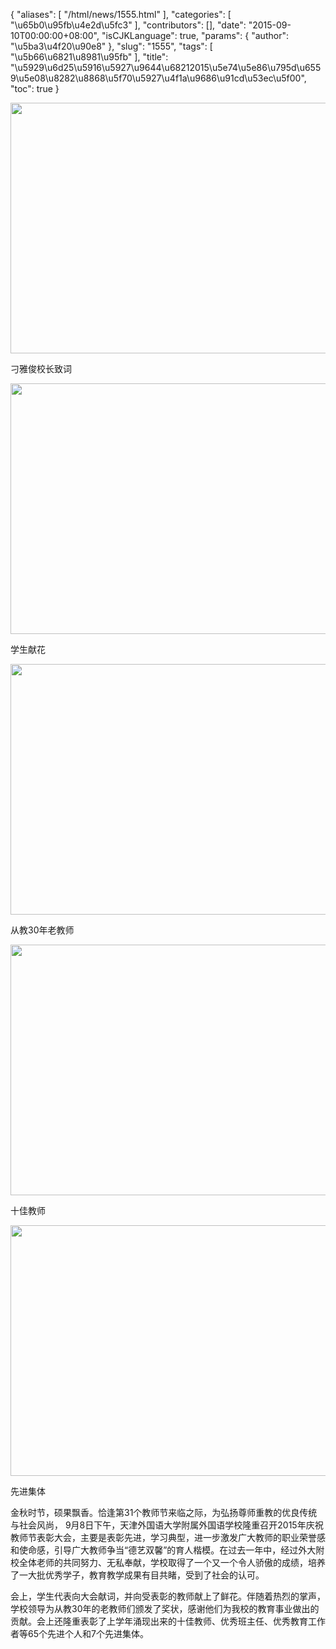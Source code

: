 {
    "aliases": [
        "/html/news/1555.html"
    ],
    "categories": [
        "\u65b0\u95fb\u4e2d\u5fc3"
    ],
    "contributors": [],
    "date": "2015-09-10T00:00:00+08:00",
    "isCJKLanguage": true,
    "params": {
        "author": "\u5ba3\u4f20\u90e8"
    },
    "slug": "1555",
    "tags": [
        "\u5b66\u6821\u8981\u95fb"
    ],
    "title": "\u5929\u6d25\u5916\u5927\u9644\u68212015\u5e74\u5e86\u795d\u6559\u5e08\u8282\u8868\u5f70\u5927\u4f1a\u9686\u91cd\u53ec\u5f00",
    "toc": true
}


<img
    src="https://cdn.tfls.online/mirror/full/ba890b6bb5ca7add3a4ba056f5b3efef95b6886f.jpg"
    style="display:block;margin-left:auto;margin-right:auto;"
    decoding="async"
    fetchpriority="auto"
    loading="lazy"
    height="401"
    width="600"
/>




刁雅俊校长致词





<img
    src="https://cdn.tfls.online/mirror/full/21bd959c2465b9da25569ebc938474b42d64e2a0.jpg"
    style="display:block;margin-left:auto;margin-right:auto;"
    decoding="async"
    fetchpriority="auto"
    loading="lazy"
    height="401"
    width="600"
/>




学生献花





<img
    src="https://cdn.tfls.online/mirror/full/9eb255f42b98e2352588063e8b15ff4d1eea1030.jpg"
    style="display:block;margin-left:auto;margin-right:auto;"
    decoding="async"
    fetchpriority="auto"
    loading="lazy"
    height="401"
    width="600"
/>




从教30年老教师





<img
    src="https://cdn.tfls.online/mirror/full/bc284b8d889c9f3c9682cd3745fb54db21b0bd76.jpg"
    style="display:block;margin-left:auto;margin-right:auto;"
    decoding="async"
    fetchpriority="auto"
    loading="lazy"
    height="401"
    width="600"
/>




十佳教师





<img
    src="https://cdn.tfls.online/mirror/full/2927d5c34d01a3321e0289883afd685de61ea12c.jpg"
    style="display:block;margin-left:auto;margin-right:auto;"
    decoding="async"
    fetchpriority="auto"
    loading="lazy"
    height="401"
    width="600"
/>




先进集体




  





金秋时节，硕果飘香。恰逢第31个教师节来临之际，为弘扬尊师重教的优良传统与社会风尚， 9月8日下午，天津外国语大学附属外国语学校隆重召开2015年庆祝教师节表彰大会，主要是表彰先进，学习典型，进一步激发广大教师的职业荣誉感和使命感，引导广大教师争当“德艺双馨”的育人楷模。在过去一年中，经过外大附校全体老师的共同努力、无私奉献，学校取得了一个又一个令人骄傲的成绩，培养了一大批优秀学子，教育教学成果有目共睹，受到了社会的认可。 




会上，学生代表向大会献词，并向受表彰的教师献上了鲜花。伴随着热烈的掌声，学校领导为从教30年的老教师们颁发了奖状，感谢他们为我校的教育事业做出的贡献。会上还隆重表彰了上学年涌现出来的十佳教师、优秀班主任、优秀教育工作者等65个先进个人和7个先进集体。




  



